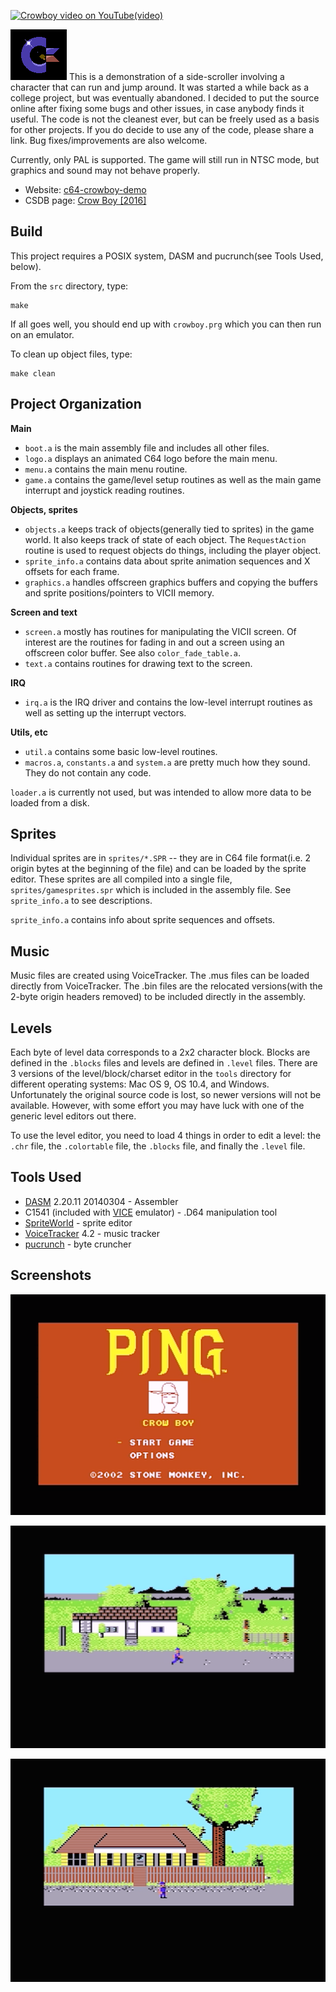 [![Crowboy video on YouTube](http://img.youtube.com/vi/BveeejVGICs/0.jpg)(video)](http://www.youtube.com/watch?v=BveeejVGICs)

![image](doc/c64logo.png) This is a demonstration of a side-scroller involving a character that can run and jump around. It was started a while back as a college project, but was eventually abandoned. I decided to put the source online after fixing some bugs and other issues, in case anybody finds it useful. The code is not the cleanest ever, but can be freely used as a basis for other projects. If you do decide to use any of the code, please share a link. Bug fixes/improvements are also welcome.

Currently, only PAL is supported. The game will still run in NTSC mode, but graphics and sound may not behave properly.

- Website: [c64-crowboy-demo](http://de-mux.github.io/c64-crowboy-demo)
- CSDB page: [Crow Boy [2016]](https://csdb.dk/release/?id=144552)

## Build

This project requires a POSIX system, DASM and pucrunch(see Tools Used, below).

From the `src` directory, type:

    make

If all goes well, you should end up with `crowboy.prg` which you can then run on an emulator.

To clean up object files, type:

    make clean

## Project Organization

**Main**

- `boot.a` is the main assembly file and includes all other files.
- `logo.a` displays an animated C64 logo before the main menu.
- `menu.a` contains the main menu routine.
- `game.a` contains the game/level setup routines as well as the main game interrupt and joystick reading routines.

**Objects, sprites**

- `objects.a` keeps track of objects(generally tied to sprites) in the game world. It also keeps track of state of each object. The `RequestAction` routine is used to request objects do things, including the player object.
- `sprite_info.a` contains data about sprite animation sequences and X offsets for each frame.
- `graphics.a` handles offscreen graphics buffers and copying the buffers and sprite positions/pointers to VICII memory.

**Screen and text**

- `screen.a` mostly has routines for manipulating the VICII screen. Of interest are the routines for fading in and out a screen using an offscreen color buffer. See also `color_fade_table.a`.
- `text.a` contains routines for drawing text to the screen.

**IRQ**

- `irq.a` is the IRQ driver and contains the low-level interrupt routines as well as setting up the interrupt vectors.

**Utils, etc**

- `util.a` contains some basic low-level routines.
- `macros.a`, `constants.a` and `system.a` are pretty much how they sound. They do not contain any code.

`loader.a` is currently not used, but was intended to allow more data to be loaded from a disk.

## Sprites

Individual sprites are in `sprites/*.SPR` -- they are in C64 file format(i.e. 2 origin bytes at the beginning of the file) and can be loaded by the sprite editor.
These sprites are all compiled into a single file, `sprites/gamesprites.spr` which is included in the assembly file. See `sprite_info.a` to see descriptions.

`sprite_info.a` contains info about sprite sequences and offsets.

## Music

Music files are created using VoiceTracker. The .mus files can be loaded directly from VoiceTracker. The .bin files are the relocated versions(with the 2-byte origin headers removed) to be included directly in the assembly.

## Levels

Each byte of level data corresponds to a 2x2 character block. Blocks are defined in the `.blocks` files and levels are defined in `.level` files. There are 3 versions of the level/block/charset editor in the `tools` directory for different operating systems: Mac OS 9, OS 10.4, and Windows. Unfortunately the original source code is lost, so newer versions will not be available. However, with some effort you may have luck with one of the generic level editors out there.

To use the level editor, you need to load 4 things in order to edit a level: the `.chr` file, the `.colortable` file, the `.blocks` file, and finally the `.level` file.

## Tools Used

- [DASM](http://sourceforge.net/projects/dasm-dillon/) 2.20.11 20140304 - Assembler
- C1541 (included with [VICE](http://vice-emu.sourceforge.net/) emulator) - .D64 manipulation tool
- [SpriteWorld](http://csdb.dk/release/?id=31201) - sprite editor
- [VoiceTracker](http://csdb.dk/release/?id=2665) 4.2 - music tracker
- [pucrunch](https://github.com/mist64/pucrunch) - byte cruncher

## Screenshots

![image](doc/screenshot-title.png)

![image](doc/screenshot-game1.png)

![image](doc/screenshot-game2.png)

